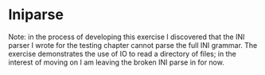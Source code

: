 # Iniparse

Note: in the process of developing this exercise I discovered that the INI parser I wrote for the testing chapter cannot parse the full INI grammar. The exercise demonstrates the use of IO to read a directory of files; in the interest of moving on I am leaving the broken INI parse in for now.
